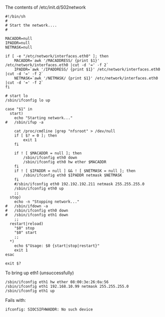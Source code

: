 The contents of /etc/init.d/S02network

    #!/bin/sh
    #
    # Start the network....
    #
    
    MACADDR=null
    IPADDR=null
    NETMASK=null
    
    if [ -e "/etc/network/interfaces.eth0" ]; then
        MACADDR=`awk '/MACADDRESS/ {print $1}' /etc/network/interfaces.eth0 |cut -d '=' -f 2`
        IPADDR=`awk '/IPADDRESS/ {print $1}' /etc/network/interfaces.eth0 |cut -d '=' -f 2`
        NETMASK=`awk '/NETMASK/ {print $1}' /etc/network/interfaces.eth0 |cut -d '=' -f 2`
    fi
    
    # start lo
    /sbin/ifconfig lo up
    
    case "$1" in
      start)
        echo "Starting network..."
    #   /sbin/ifup -a
    
        cat /proc/cmdline |grep "nfsroot" > /dev/null
        if [ $? = 0 ]; then
            exit 1
        fi
    
        if ! [ $MACADDR = null ]; then
            /sbin/ifconfig eth0 down
            /sbin/ifconfig eth0 hw ether $MACADDR
        fi
        if ! [ $IPADDR = null ] && ! [ $NETMASK = null ]; then
            /sbin/ifconfig eth0 $IPADDR netmask $NETMASK
        fi
        #/sbin/ifconfig eth0 192.192.192.211 netmask 255.255.255.0
        /sbin/ifconfig eth0 up
        ;;
      stop)
        echo -n "Stopping network..."
    #   /sbin/ifdown -a
    #   /sbin/ifconfig eth0 down
    #   /sbin/ifconfig eth1 down
        ;;
      restart|reload)
        "$0" stop
        "$0" start
        ;;
      *)
        echo $"Usage: $0 {start|stop|restart}"
        exit 1
    esac
    
    exit $?

To bring up eth1 (unsuccessfully)

    /sbin/ifconfig eth1 hw ether 08:00:3e:26:0a:56
    /sbin/ifconfig eth1 192.168.10.99 netmask 255.255.255.0
    /sbin/ifconfig eth1 up
    
Fails with:

    ifconfig: SIOCSIFHWADDR: No such device
